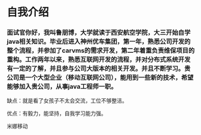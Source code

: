 # 自我介绍

###        面试官你好，我叫鲁朋博，大学就读于西安航空学院，大三开始自学java相关知识。毕业后进入神州优车集团，第一年，熟悉公司开发的整个流程，并参加了carvms的需求开发，第二年着重负责维保项目的重构。工作两年以来，熟悉互联网开发的流程，并对分布式系统开发有一定的了解，并且参与公司大版本的相关开发。并且不断学习。贵公司是一个大型企业（移动互联网公司），能用到一些新的技术，希望能够加入贵公司，从事java工程师一职。



缺点：就是看了女孩子不太会交流，工位不够整洁。

优点：有毅力，能坚持，自我学习能力强。

米娜移动